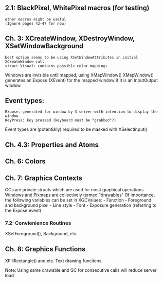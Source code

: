 ## 2.1: BlackPixel, WhitePixel macros (for testing)
    other macros might be useful
    (Ignore pages 42-47 for now)
## Ch. 3: XCreateWindow, XDestroyWindow, XSetWindowBackground
    best option seems to be using XSetWindowAttributes in initial XCreateWindow call
    struct Visual: contains possible color mappings

Windows are invisible until mapped, using XMapWindow()
XMapWindow() generates an Expose (XEvent) for the mapped window if it is an InputOutput window
## Event types:
    Expose: generated for window by X server with intention to display the window
    KeyPress: key pressed (keyboard must be "grabbed"?)

Event types are (potentially) required to be masked with XSelectInput()

## Ch. 4.3: Properties and Atoms

## Ch. 6: Colors

## Ch. 7: Graphics Contexts
GCs are private structs which are used for most graphical operations
Windows and Pixmaps are collectively termed "drawables"
Of importance, the following variables can be set in XGCValues:
    - Function
    - Foreground and background pixel
    - Line style
    - Font
    - Exposure generation (referring to the Expose event)

### 7.2: Convienience Routines
XSetForeground(), Background, etc.

## Ch. 8: Graphics Functions
XFillRectangle() and etc.
Text drawing functions.

Note: Using same drawable and GC for consecutive calls will reduce server load
